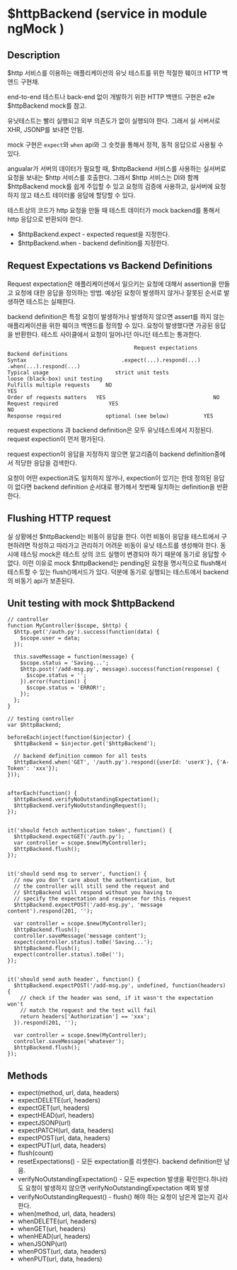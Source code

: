 # \$httpBackend (service in module ngMock )

## Description
\$http 서비스를 이용하는 애플리케이션의 유닛 테스트를 위한 적절한 훼이크 HTTP 백앤드 구현채.

end-to-end 테스트나 back-end 없이 개발하기 위한 HTTP 백앤드 구현은 e2e \$httpBackend mock를 참고.

유닛테스트는 빨리 실행되고 외부 의존도가 없이 실행되야 한다. 그래서 실 서버서로 XHR, JSONP를 보내면 안됨.

mock 구현은 `expect`와 `when` api와 그 숏컷을 통해서 정적, 동적 응답으로 사용될 수 있다.

angualar가 서버의 데이터가 필요할 때, \$httpBackend 서비스를 사용하는 실서버로 요청을 보내는 \$http 서비스를 호출한다. 그래서 \$http 서비스는 DI와 함께 \$httpBackend mock를 쉽게 주입할 수 있고 요청의 검증에 사용하고, 실서버에 요청하지 않고 테스트 테이터롤 응답에 할당할 수 있다.

테스트상의 코드가 http 요청을 만들 때 테스트 데이터가 mock backend를 통해서 http 응답으로 반환되야 한다.

* \$httpBackend.expect - expected request을 지정한다.
* \$httpBackend.when - backend definition를 지정한다.

## Request Expectations vs Backend Definitions
Request expectation은 애플리케이션에서 일으키는 요청에 대해서 assertion을 만들고 요청에 대한 응답을 정의하는 방법. 예상된 요청이 발생하지 않거나 잘못된 순서로 발생하면 테스트는 실패한다.

backend definition은 특정 요청이 발생하거나 발생하지 않으면 assert를 하지 않는 애플리케이션을 위한 훼이크 백엔드를 정의할 수 있다. 요청이 발생했다면 가공된 응답을 반환한다. 테스트 사이클에서 요청이 일어나던 아니던 테스트는 통과한다.

                                            Request expectations        Backend definitions
    Syntax                              .expect(...).respond(...)       .when(...).respond(...)
    Typical usage                     strict unit tests                 loose (black-box) unit testing
    Fulfills multiple requests     NO                                   YES
    Order of requests matters   YES                                  NO
    Request required                YES                                   NO
    Response required              optional (see below)           YES

request expections 과 backend definition은 모두 유닛테스트에서 지정된다. request expection이 먼저 평가된다.

request expection이 응답을 지정하지 않으면 알고리즘이 backend definition중에서 적당한 응답을 검색한다.

요청이 어떤 expection과도 일치하지 않거나, expection이 있기는 한데 정의된 응답이 없다면 backend definition 순서대로 평가해서 첫번째 일치하는 definition을 반환한다.

## Flushing HTTP request
실 상황에선 $httpBackend는 비동이 응답을 한다. 이런 비동이 응답을 테스트에서 구현하려면 작성하고 따라가고 관리하기 어려운 비동이 유닛 테스트를 생성해야 한다. 동시에 테스팅 mock은 테스트 상의 코드 실행이 변경되야 하기 때문에 동기로 응답할 수 없다. 이런 이유로 mock \$httpBackend는 pending된 요청을 명시적으로 flush해서 테스트할 수 있는  flush()메서드가 있다. 덕분에 동기로 실행되는 테스트에서 backend의 비동기 api가 보존된다.

## Unit testing with mock $httpBackend

    // controller
    function MyController($scope, $http) {
      $http.get('/auth.py').success(function(data) {
        $scope.user = data;
      });

      this.saveMessage = function(message) {
        $scope.status = 'Saving...';
        $http.post('/add-msg.py', message).success(function(response) {
          $scope.status = '';
        }).error(function() {
          $scope.status = 'ERROR!';
        });
      };
    }

    // testing controller
    var $httpBackend;

    beforeEach(inject(function($injector) {
      $httpBackend = $injector.get('$httpBackend');

      // backend definition common for all tests
      $httpBackend.when('GET', '/auth.py').respond({userId: 'userX'}, {'A-Token': 'xxx'});
    }));


    afterEach(function() {
      $httpBackend.verifyNoOutstandingExpectation();
      $httpBackend.verifyNoOutstandingRequest();
    });


    it('should fetch authentication token', function() {
      $httpBackend.expectGET('/auth.py');
      var controller = scope.$new(MyController);
      $httpBackend.flush();
    });


    it('should send msg to server', function() {
      // now you don’t care about the authentication, but
      // the controller will still send the request and
      // $httpBackend will respond without you having to
      // specify the expectation and response for this request
      $httpBackend.expectPOST('/add-msg.py', 'message content').respond(201, '');

      var controller = scope.$new(MyController);
      $httpBackend.flush();
      controller.saveMessage('message content');
      expect(controller.status).toBe('Saving...');
      $httpBackend.flush();
      expect(controller.status).toBe('');
    });


    it('should send auth header', function() {
      $httpBackend.expectPOST('/add-msg.py', undefined, function(headers) {
        // check if the header was send, if it wasn't the expectation won't
        // match the request and the test will fail
        return headers['Authorization'] == 'xxx';
      }).respond(201, '');

      var controller = scope.$new(MyController);
      controller.saveMessage('whatever');
      $httpBackend.flush();
    });

## Methods
* expect(method, url, data, headers)
* expectDELETE(url, headers)
* expectGET(url, headers)
* expectHEAD(url, headers)
* expectJSONP(url)
* expectPATCH(url, data, headers)
* expectPOST(url, data, headers)
* expectPUT(url, data, headers)
* flush(count)
* resetExpectations() - 모든 expectation를 리셋한다. backend definition만 남음.
* verifyNoOutstandingExpectation() - 모든 expection 발생을 확인한다.하나라도 요청이 발생하지 않으면 verifyNoOutstandingExpectation 예외 발생
* verifyNoOutstandingRequest() - flush() 해야 하는 요청이 남은게 없는지 검사한다.
* when(method, url, data, headers)
* whenDELETE(url, headers)
* whenGET(url, headers)
* whenHEAD(url, headers)
* whenJSONP(url)
* whenPOST(url, data, headers)
* whenPUT(url, data, headers)
